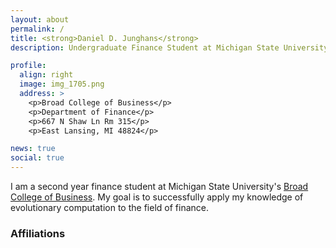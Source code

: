 ```yaml
---
layout: about
permalink: /
title: <strong>Daniel D. Junghans</strong> 
description: Undergraduate Finance Student at Michigan State University | danjunghans@gmail.com

profile:
  align: right
  image: img_1705.png
  address: >
    <p>Broad College of Business</p>
    <p>Department of Finance</p>
    <p>667 N Shaw Ln Rm 315</p>
    <p>East Lansing, MI 48824</p>

news: true
social: true
---
```


I am a second year finance student at Michigan State University's [Broad College of Business](https://broad.msu.edu/). My goal is to successfully apply my knowledge of evolutionary computation to the field of finance. 

### Affiliations

